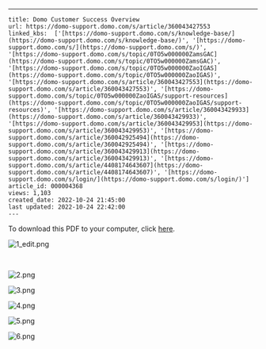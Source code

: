 ---
    title: Domo Customer Success Overview
    url: https://domo-support.domo.com/s/article/360043427553
    linked_kbs:  ['[https://domo-support.domo.com/s/knowledge-base/](https://domo-support.domo.com/s/knowledge-base/)', '[https://domo-support.domo.com/s/](https://domo-support.domo.com/s/)', '[https://domo-support.domo.com/s/topic/0TO5w000000ZamsGAC](https://domo-support.domo.com/s/topic/0TO5w000000ZamsGAC)', '[https://domo-support.domo.com/s/topic/0TO5w000000ZaoIGAS](https://domo-support.domo.com/s/topic/0TO5w000000ZaoIGAS)', '[https://domo-support.domo.com/s/article/360043427553](https://domo-support.domo.com/s/article/360043427553)', '[https://domo-support.domo.com/s/topic/0TO5w000000ZaoIGAS/support-resources](https://domo-support.domo.com/s/topic/0TO5w000000ZaoIGAS/support-resources)', '[https://domo-support.domo.com/s/article/360043429933](https://domo-support.domo.com/s/article/360043429933)', '[https://domo-support.domo.com/s/article/360043429953](https://domo-support.domo.com/s/article/360043429953)', '[https://domo-support.domo.com/s/article/360042925494](https://domo-support.domo.com/s/article/360042925494)', '[https://domo-support.domo.com/s/article/360043429913](https://domo-support.domo.com/s/article/360043429913)', '[https://domo-support.domo.com/s/article/4408174643607](https://domo-support.domo.com/s/article/4408174643607)', '[https://domo-support.domo.com/s/login/](https://domo-support.domo.com/s/login/)']
    article_id: 000004368
    views: 1,103
    created_date: 2022-10-24 21:45:00
    last updated: 2022-10-24 22:42:00
    ---



To download this PDF to your computer, click [here](https://domosoftware.sharepoint.com/:b:/s/CS-Edu-PublicFiles/EfA8cxYZQy1IjVuaCTHgVMoBz1nQl-MisPokvgpCTA3a7w?e=IVIHI9).


![1_edit.png](1_edit.png)


 


![2.png](2.png)


![3.png](3.png)


![4.png](4.png)


![5.png](5.png)


![6.png](6.png)

